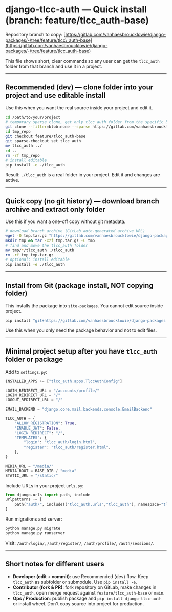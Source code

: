 # django-tlcc-auth — Quick install (branch: feature/tlcc\_auth-base)

Repository branch to copy: [https://gitlab.com/vanhaesbroucklowie/django-packages/-/tree/feature/tlcc\_auth-base](https://gitlab.com/vanhaesbroucklowie/django-packages/-/tree/feature/tlcc_auth-base)

This file shows short, clear commands so any user can get the `tlcc_auth` folder from that branch and use it in a project.

---

## Recommended (dev) — clone folder into your project and use editable install

Use this when you want the real source inside your project and edit it.

```bash
cd /path/to/your/project
# temporary sparse clone, get only tlcc_auth folder from the specific branch
git clone --filter=blob:none --sparse https://gitlab.com/vanhaesbroucklowie/django-packages.git tmp_repo
cd tmp_repo
git checkout feature/tlcc_auth-base
git sparse-checkout set tlcc_auth
mv tlcc_auth ../
cd ..
rm -rf tmp_repo
# install editable
pip install -e ./tlcc_auth
```

Result: `./tlcc_auth` is a real folder in your project. Edit it and changes are active.

---

## Quick copy (no git history) — download branch archive and extract only folder

Use this if you want a one-off copy without git metadata.

```bash
# download branch archive (GitLab auto-generated archive URL)
wget -O tmp.tar.gz "https://gitlab.com/vanhaesbroucklowie/django-packages/-/archive/feature/tlcc_auth-base/django-packages-feature-tlcc_auth-base.tar.gz"
mkdir tmp && tar -xzf tmp.tar.gz -C tmp
# find and move the tlcc_auth folder
mv tmp/*/tlcc_auth ./tlcc_auth
rm -rf tmp tmp.tar.gz
# optional: install editable
pip install -e ./tlcc_auth
```

---

## Install from Git (package install, NOT copying folder)

This installs the package into `site-packages`. You cannot edit source inside project.

```bash
pip install "git+https://gitlab.com/vanhaesbroucklowie/django-packages.git@feature/tlcc_auth-base#egg=django-tlcc-auth"
```

Use this when you only need the package behavior and not to edit files.

---

## Minimal project setup after you have `tlcc_auth` folder or package

Add to `settings.py`:

```py
INSTALLED_APPS += ["tlcc_auth.apps.TlccAuthConfig"]

LOGIN_REDIRECT_URL = "/accounts/profile/"
LOGIN_REDIRECT_URL = "/"
LOGOUT_REDIRECT_URL = "/"

EMAIL_BACKEND = "django.core.mail.backends.console.EmailBackend"

TLCC_AUTH = {
    "ALLOW_REGISTRATION": True,
    "ENABLE_JWT": False,
    "LOGIN_REDIRECT": "/",
    "TEMPLATES": {
        "login": "tlcc_auth/login.html",
        "register": "tlcc_auth/register.html",
    },
}

MEDIA_URL = "/media/"
MEDIA_ROOT = BASE_DIR / "media"
STATIC_URL = "/static/"
```

Include URLs in your project `urls.py`:

```py
from django.urls import path, include
urlpatterns += [
    path("auth/", include(("tlcc_auth.urls","tlcc_auth"), namespace="tlcc_auth")),
]
```

Run migrations and server:

```bash
python manage.py migrate
python manage.py runserver
```

Visit: `/auth/login/`, `/auth/register/`, `/auth/profile/`, `/auth/sessions/`.

---

## Short notes for different users

* **Developer (edit + commit)**: use Recommended (dev) flow. Keep `tlcc_auth` as subfolder or submodule. Use `pip install -e`.
* **Contributor (fork & PR)**: fork repository on GitLab, make changes in `tlcc_auth`, open merge request against `feature/tlcc_auth-base` or `main`.
* **Ops / Production**: publish package and `pip install django-tlcc-auth` or install wheel. Don't copy source into project for production.
